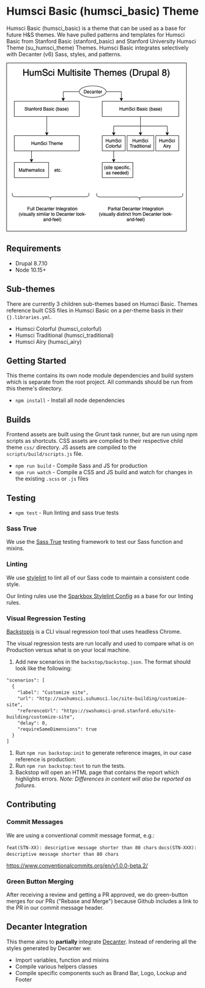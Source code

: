 # Humsci Basic (humsci_basic) Theme

Humsci Basic (humsci_basic) is a theme that can be used as a base for future H&S themes. We have pulled patterns and templates for Humsci Basic from Stanford Basic (stanford_basic) and Stanford University Humsci Theme (su_humsci_theme) Themes. Humsci Basic integrates selectively with Decanter (v6) Sass, styles, and patterns.

![Humsci Theme Diagrams](humsci-theme-diagram.png)

## Requirements

- Drupal 8.7.10
- Node 10.15+

## Sub-themes

There are currently 3 children sub-themes based on Humsci Basic. Themes reference built CSS files in Humsci Basic on a per-theme basis in their `{}.libraries.yml`.

- Humsci Colorful (humsci_colorful)
- Humsci Traditional (humsci_traditional)
- Humsci Airy (humsci_airy)

## Getting Started

This theme contains its own node module dependencies and build system which is separate from the root project. All commands should be run from this theme's directory.

- `npm install` - Install all node dependencies

## Builds

Frontend assets are built using the Grunt task runner, but are run using npm scripts as shortcuts. CSS assets are compiled to their respective child theme `css/` directory. JS assets are compiled to the `scripts/build/scripts.js` file.

- `npm run build` - Compile Sass  and JS for production
- `npm run watch` - Compile a CSS and JS build and watch for changes in the existing `.scss` or `.js` files

## Testing

- `npm test` - Run linting and sass true tests

### Sass True

We use the [Sass True](https://github.com/oddbird/true) testing framework to test our Sass function and mixins.

### Linting

We use [stylelint](https://stylelint.io/) to lint all of our Sass code to maintain a consistent code style.

Our linting rules use the [Sparkbox Stylelint Config](https://github.com/sparkbox/stylelint-config-sparkbox) as a base for our linting rules.

### Visual Regression Testing
[Backstopjs](https://github.com/garris/BackstopJS) is a CLI visual regression tool that uses headless Chrome.

The visual regression tests are run locally and used to compare what is on Production versus what is on your local machine.

1. Add new scenarios in the `backstop/backstop.json`. The format should look like the following:
```
"scenarios": [
  {
    "label": "Customize site",
    "url": "http://swshumsci.suhumsci.loc/site-building/customize-site",
    "referenceUrl": "https://swshumsci-prod.stanford.edu/site-building/customize-site",
    "delay": 0,
    "requireSameDimensions": true
  }
]
```
1. Run `npm run backstop:init` to generate reference images, in our case reference is production:
1. Run `npm run backstop:test` to run the tests.
1. Backstop will open an HTML page that contains the report which highlights errors.
_Note: Differences in content will also be reported as failures._

## Contributing

### Commit Messages

We are using a conventional commit message format, e.g.:

`feat(STN-XX): descriptive message shorter than 80 chars`
`docs(STN-XXX): descriptive message shorter than 80 chars`

https://www.conventionalcommits.org/en/v1.0.0-beta.2/

### Green Button Merging

After receiving a review and getting a PR approved, we do green-button merges for our PRs ("Rebase and Merge") because Github includes a link to the PR in our commit message header.

## Decanter Integration

This theme aims to **partially** integrate [Decanter](https://github.com/SU-SWS/decanter). Instead of rendering all the styles generated by Decanter we:

- Import variables, function and mixins
- Compile various helpers classes
- Compile specific components such as Brand Bar, Logo, Lockup and Footer
